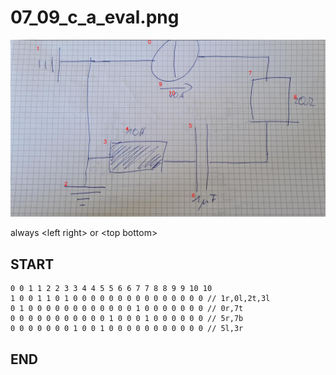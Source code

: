 
# 07_09_c_a_eval.png
![img](07_09_c_a_eval_idxs.png)

always \<left right> or \<top bottom>

## START

	0 0 1 1 2 2 3 3 4 4 5 5 6 6 7 7 8 8 9 9 10 10
	1 0 0 1 1 0 1 0 0 0 0 0 0 0 0 0 0 0 0 0 0 0 // 1r,0l,2t,3l
    0 1 0 0 0 0 0 0 0 0 0 0 0 0 1 0 0 0 0 0 0 0 // 0r,7t
    0 0 0 0 0 0 0 0 0 0 0 1 0 0 0 1 0 0 0 0 0 0 // 5r,7b
    0 0 0 0 0 0 0 1 0 0 1 0 0 0 0 0 0 0 0 0 0 0 // 5l,3r

## END

            
